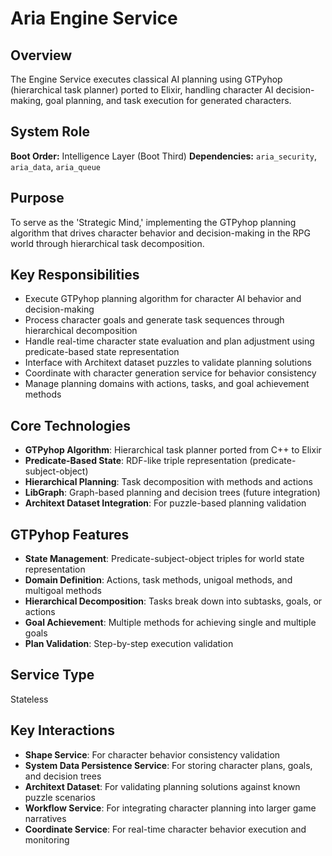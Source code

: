 # Aria Engine Service

## Overview

The Engine Service executes classical AI planning using GTPyhop (hierarchical task planner) ported to Elixir, handling character AI decision-making, goal planning, and task execution for generated characters.

## System Role

**Boot Order:** Intelligence Layer (Boot Third)
**Dependencies:** `aria_security`, `aria_data`, `aria_queue`

## Purpose

To serve as the 'Strategic Mind,' implementing the GTPyhop planning algorithm that drives character behavior and decision-making in the RPG world through hierarchical task decomposition.

## Key Responsibilities

- Execute GTPyhop planning algorithm for character AI behavior and decision-making
- Process character goals and generate task sequences through hierarchical decomposition
- Handle real-time character state evaluation and plan adjustment using predicate-based state representation
- Interface with Architext dataset puzzles to validate planning solutions
- Coordinate with character generation service for behavior consistency
- Manage planning domains with actions, tasks, and goal achievement methods

## Core Technologies

- **GTPyhop Algorithm**: Hierarchical task planner ported from C++ to Elixir
- **Predicate-Based State**: RDF-like triple representation (predicate-subject-object)
- **Hierarchical Planning**: Task decomposition with methods and actions
- **LibGraph**: Graph-based planning and decision trees (future integration)
- **Architext Dataset Integration**: For puzzle-based planning validation

## GTPyhop Features

- **State Management**: Predicate-subject-object triples for world state representation
- **Domain Definition**: Actions, task methods, unigoal methods, and multigoal methods
- **Hierarchical Decomposition**: Tasks break down into subtasks, goals, or actions
- **Goal Achievement**: Multiple methods for achieving single and multiple goals
- **Plan Validation**: Step-by-step execution validation

## Service Type

Stateless

## Key Interactions

- **Shape Service**: For character behavior consistency validation
- **System Data Persistence Service**: For storing character plans, goals, and decision trees
- **Architext Dataset**: For validating planning solutions against known puzzle scenarios
- **Workflow Service**: For integrating character planning into larger game narratives
- **Coordinate Service**: For real-time character behavior execution and monitoring